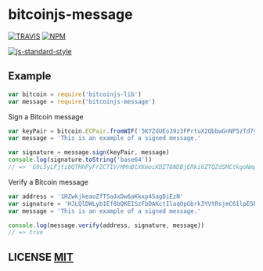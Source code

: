 # bitcoinjs-message

[![TRAVIS](https://secure.travis-ci.org/bitcoinjs/bitcoinjs-message.png)](http://travis-ci.org/bitcoinjs/bitcoinjs-message)
[![NPM](http://img.shields.io/npm/v/bitcoinjs-message.svg)](https://www.npmjs.org/package/bitcoinjs-message)

[![js-standard-style](https://cdn.rawgit.com/feross/standard/master/badge.svg)](https://github.com/feross/standard)


## Example

``` javascript
var bitcoin = require('bitcoinjs-lib')
var message = require('bitcoinjs-message')
```

Sign a Bitcoin message

``` javascript
var keyPair = bitcoin.ECPair.fromWIF('5KYZdUEo39z3FPrtuX2QbbwGnNP5zTd7yyr2SC1j299sBCnWjss')
var message = 'This is an example of a signed message.'

var signature = message.sign(keyPair, message)
console.log(signature.toString('base64'))
// => 'G9L5yLFjti0QTHhPyFrZCT1V/MMnBtXKmoiKDZ78NDBjERki6ZTQZdSMCtkgoNmp17By9ItJr8o7ChX0XxY91nk='
```


Verify a Bitcoin message

``` javascript
var address = '1HZwkjkeaoZfTSaJxDw6aKkxp45agDiEzN'
var signature = 'HJLQlDWLyb1Ef8bQKEISzFbDAKctIlaqOpGbrk3YVtRsjmC61lpE5ErkPRUFtDKtx98vHFGUWlFhsh3DiW6N0rE'
var message = 'This is an example of a signed message.'

console.log(message.verify(address, signature, message))
// => true
```

## LICENSE [MIT](LICENSE)
